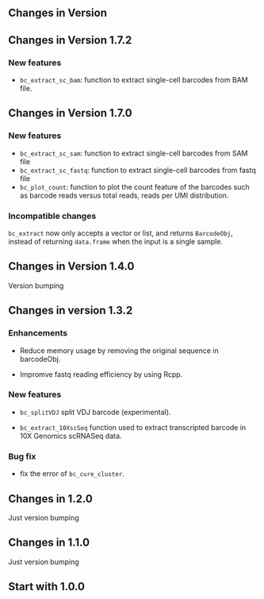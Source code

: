 ## Changes in Version 

## Changes in Version 1.7.2

### New features

- `bc_extract_sc_bam`: function to extract single-cell barcodes from BAM file.

## Changes in Version 1.7.0

### New features

- `bc_extract_sc_sam`: function to extract single-cell barcodes from SAM file
- `bc_extract_sc_fastq`: function to extract single-cell barcodes from fastq
  file
- `bc_plot_count`: function to plot the count feature of the barcodes such as
  barcode reads versus total reads, reads per UMI distribution.

### Incompatible changes

`bc_extract` now only accepts a vector or list, and returns `BarcodeObj`,
instead of returning `data.frame` when the input is a single sample.

## Changes in Version 1.4.0

Version bumping

## Changes in version 1.3.2

### Enhancements

- Reduce memory usage by removing the original sequence in barcodeObj.

- Impromve fastq reading efficiency by using Rcpp.

### New features

- `bc_splitVDJ` split VDJ barcode (experimental).

- `bc_extract_10XscSeq` function used to extract transcripted barcode in 10X
Genomics scRNASeq data.

### Bug fix

- fix the error of `bc_cure_cluster`.

## Changes in 1.2.0

Just version bumping

## Changes in 1.1.0

Just version bumping

## Start with 1.0.0
